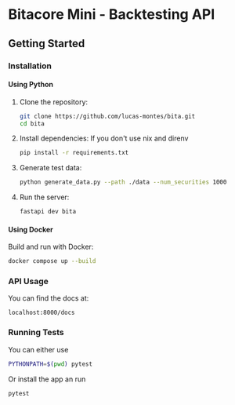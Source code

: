 # Bitacore Mini - Backtesting API

## Getting Started

### Installation

#### Using Python

1. Clone the repository:
   ```bash
   git clone https://github.com/lucas-montes/bita.git
   cd bita
   ```

2. Install dependencies:
  If you don't use nix and direnv
   ```bash
   pip install -r requirements.txt
   ```

3. Generate test data:
   ```bash
   python generate_data.py --path ./data --num_securities 1000
   ```

4. Run the server:
   ```bash
   fastapi dev bita
   ```

#### Using Docker

Build and run with Docker:
```bash
docker compose up --build
```

### API Usage
You can find the docs at:
```
localhost:8000/docs
```

### Running Tests

You can either use
```bash
PYTHONPATH=$(pwd) pytest
```

Or install the app an run
```bash
pytest
```
